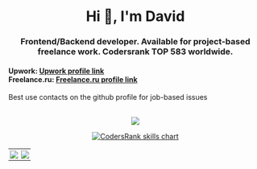 <h1 align="center">Hi 👋, I'm David</h1>
<h3 align="center">
  Frontend/Backend developer. Available for project-based freelance work. Codersrank TOP 583 worldwide.
</h3>
<h4>
  Upwork: <a href="https://www.upwork.com/freelancers/~01c083e89566e95e05">Upwork profile link</a>
  <br/>
  Freelance.ru: <a href="https://freelance.ru/TheMrPonchik">Freelance.ru profile link</a>
</h4>
Best use contacts on the github profile for job-based issues
<br />
<br />

<p align="center">
  <a href="https://github.com/DavidArutiunian/github-profile-trophy"
    ><img
      src="https://github-profile-trophy.vercel.app/?username=DavidArutiunian&margin-w=8"
  /></a>
</p>
<p align="center">
  <a href="https://profile.codersrank.io/user/davidarutiunian" target="_blank">
    <img
      src="https://cr-skills-chart-widget.azurewebsites.net/api/api?username=davidarutiunian&skills=C,CSS,HTML,JSON,Haskell,Java,Kotlin,SCSS,PHP,JavaScript,TypeScript&width=820&show-other-skills=true"
      alt="CodersRank skills chart"
    />
  </a>
</p>


<table>
  <tr>
    <td style="border:none; padding: 3px" valign="top">
      <img
        src="https://github-readme-stats.vercel.app/api/top-langs?username=davidarutiunian&show_icons=true&hide_border=true&locale=en&layout=compact"
      />
    </td>
    <td style="border:none; padding: 3px" valign="top">
      <img
        src="https://github-readme-stats.vercel.app/api?username=davidarutiunian&show_icons=true&hide_border=true&locale=en"
      />
    </td>
  </tr>
</table>
